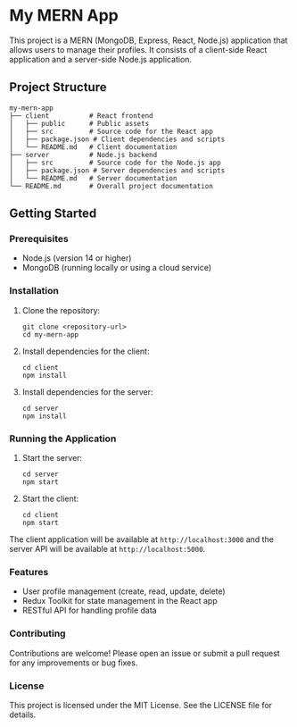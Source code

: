 # My MERN App

This project is a MERN (MongoDB, Express, React, Node.js) application that allows users to manage their profiles. It consists of a client-side React application and a server-side Node.js application.

## Project Structure

```
my-mern-app
├── client          # React frontend
│   ├── public      # Public assets
│   ├── src         # Source code for the React app
│   ├── package.json # Client dependencies and scripts
│   └── README.md   # Client documentation
├── server          # Node.js backend
│   ├── src         # Source code for the Node.js app
│   ├── package.json # Server dependencies and scripts
│   └── README.md   # Server documentation
└── README.md       # Overall project documentation
```

## Getting Started

### Prerequisites

- Node.js (version 14 or higher)
- MongoDB (running locally or using a cloud service)

### Installation

1. Clone the repository:
   ```
   git clone <repository-url>
   cd my-mern-app
   ```

2. Install dependencies for the client:
   ```
   cd client
   npm install
   ```

3. Install dependencies for the server:
   ```
   cd server
   npm install
   ```

### Running the Application

1. Start the server:
   ```
   cd server
   npm start
   ```

2. Start the client:
   ```
   cd client
   npm start
   ```

The client application will be available at `http://localhost:3000` and the server API will be available at `http://localhost:5000`.

### Features

- User profile management (create, read, update, delete)
- Redux Toolkit for state management in the React app
- RESTful API for handling profile data

### Contributing

Contributions are welcome! Please open an issue or submit a pull request for any improvements or bug fixes.

### License

This project is licensed under the MIT License. See the LICENSE file for details.